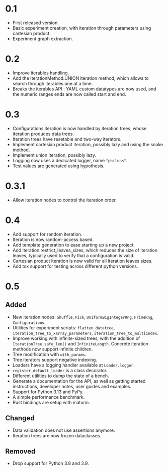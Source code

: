 # 0.1

- First released version.
- Basic experiment creation, with iteration through parameters using cartesian
  product.
- Experiment graph extraction.

# 0.2

- Improve iterables handling.
- Add the IterationMethod.UNION iteration method, which allows to search
  through iterables one at a time.
- Breaks the iterables API : YAML custom datatypes are now used, and the numeric
  ranges ends are now called start and end.

# 0.3

- Configurations iteration is now handled by iteration trees, whose iteration
  produces data trees.
- Iteration trees have resetable and two-way iterators.
- Implement cartesian product iteration, possibly lazy and using the snake
  method.
- Implement union iteration, possibly lazy.
- Logging now uses a dedicated logger, name `"phileas"`.
- Test values are generated using hypothesis.

# 0.3.1

- Allow iteration nodes to control the iteration order.

# 0.4

- Add support for random iteration.
- Iteration is now random-access based.
- Add template generation to ease starting up a new project.
- Add iteration.restrict_leaves_sizes, which reduces the size of iteration
  leaves, typically used to verify that a configuration is valid.
- Cartesian product iteration is now valid for all iteration leaves sizes.
- Add tox support for testing across different python versions.

# 0.5

## Added

 - New iteration nodes: `Shuffle`, `Pick`, `UniformBigIntegerRng`, `PrimeRng`,
   `Configurations`.
 - Utilities for experiment scripts: `flatten_datatree`,
   `iteration_tree_to_xarray_parameters`, `iteration_tree_to_multiindex`.
 - Improve working with infinite-sized trees, with the addition of
   `IterationTree.safe_len()` and `InfiniteLength`. Concrete iteration methods
   now support infinite children.
 - Tree modification with `with_params`.
 - Tree iterators support negative indexing.
 - Loaders have a logging handler available at `Loader.logger`.
 - `register_default_loader` is a class decorator.
 - Different utilities to dump the state of a bench.
 - Generate a documentation for the API, as well as getting started instructions, developer notes, user guides and examples.
 - Support for Python 3.13 and PyPy.
 - A simple performance benchmark.
 - Rust bindings are setup with maturin.

## Changed

 - Data validation does not use assertions anymore.
 - Iteration trees are now frozen dataclasses.

## Removed

 - Drop support for Python 3.8 and 3.9.
